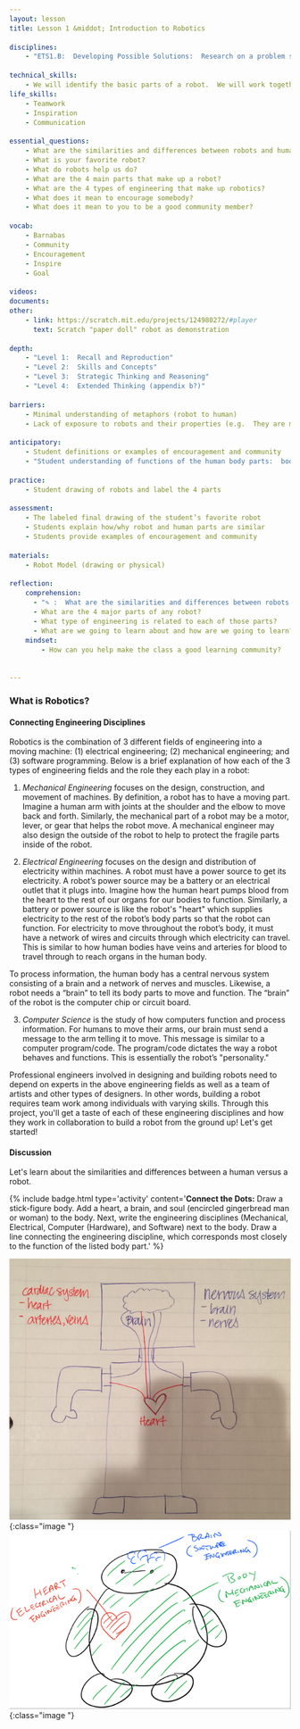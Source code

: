 ```yaml
---
layout: lesson
title: Lesson 1 &middot; Introduction to Robotics

disciplines:
    - "ETS1.B:  Developing Possible Solutions:  Research on a problem should be carried out before beginning to design a solution.  (3-5-ETS1-2)"

technical_skills:
    - We will identify the basic parts of a robot.  We will work together to build, learn, teach, and inspire.
life_skills:
    - Teamwork
    - Inspiration
    - Communication

essential_questions:
    - What are the similarities and differences between robots and humans?  
    - What is your favorite robot?  
    - What do robots help us do?  
    - What are the 4 main parts that make up a robot?  
    - What are the 4 types of engineering that make up robotics?  
    - What does it mean to encourage somebody?  
    - What does it mean to you to be a good community member?  

vocab:
    - Barnabas
    - Community
    - Encouragement
    - Inspire
    - Goal

videos:
documents:
other:
    - link: https://scratch.mit.edu/projects/124980272/#player
      text: Scratch "paper doll" robot as demonstration

depth:
    - "Level 1:  Recall and Reproduction"
    - "Level 2:  Skills and Concepts"
    - "Level 3:  Strategic Thinking and Reasoning"
    - "Level 4:  Extended Thinking (appendix b?)"

barriers:
    - Minimal understanding of metaphors (robot to human)  
    - Lack of exposure to robots and their properties (e.g.  They are machines; they take commands in the form of code; they are not human; they can perform repetitive action)

anticipatory:
    - Student definitions or examples of encouragement and community  
    - "Student understanding of functions of the human body parts:  body, brain, heart, and soul"

practice:
    - Student drawing of robots and label the 4 parts

assessment:
    - The labeled final drawing of the student’s favorite robot
    - Students explain how/why robot and human parts are similar  
    - Students provide examples of encouragement and community

materials:
    - Robot Model (drawing or physical)
    
reflection:
    comprehension: 
      - "✎ :  What are the similarities and differences between robots and humans?"
      - What are the 4 major parts of any robot?
      - What type of engineering is related to each of those parts?
      - What are we going to learn about and how are we going to learn?
    mindset:
        - How can you help make the class a good learning community?


---
```


### What is Robotics?  
#### Connecting Engineering Disciplines
Robotics is the combination of 3 different fields of engineering into a moving machine: (1) electrical engineering; (2) mechanical engineering; and (3) software programming. Below is a brief explanation of how each of the 3 types of engineering fields and the role they each play in a robot:

1) _Mechanical Engineering​_ ​focuses on the design, construction, and movement of machines. By definition, a robot has to have a moving part.  Imagine a human arm with joints at the shoulder and the elbow to move back and forth. Similarly, the mechanical part of a robot may be a motor, lever, or gear that helps the robot move. A mechanical engineer may also design the outside of the robot to help to protect the fragile parts inside of the robot.

2) _Electrical Engineering​_ ​focuses on the design and distribution of electricity within machines. A robot must have a power source to get its electricity. A robot’s power source may be a battery or an electrical outlet that it plugs into.  Imagine how the human heart pumps blood from the heart to the rest of our organs for our bodies to function.  Similarly, a battery or power source is like the robot's "heart" which supplies electricity to the rest of the robot’s body parts so that the robot can function.  For electricity to move throughout the robot’s body, it must have a network of wires and circuits through which electricity can travel.  This is similar to how human bodies have veins and arteries for blood to travel through to reach organs in the human body.

To process information, the human body has a central nervous system consisting of a brain and a network of nerves and muscles.  Likewise, a robot needs a “brain” to tell its body parts to move and function. The “brain” of the robot is the computer chip or circuit board. 

3) _Computer Science​_ is the study of how computers function and process information. For humans to move their arms, our brain must send a message to the arm telling it to move. This message is similar to a computer program/code.  The program/code dictates the way a robot behaves and functions.  This is essentially the robot’s "personality."

Professional engineers involved in designing and building robots need to depend on experts in the above engineering fields as well as a team of artists and other types of designers.  In other words, building a robot requires team work among individuals with varying skills. Through this project, you'll get a taste of each of these engineering disciplines and how they work in collaboration to build a robot from the ground up!  Let's get started!

#### Discussion
Let's learn about the similarities and differences between a human versus a robot.

{% include badge.html type='activity' content='<b>Connect the Dots:</b>  Draw a stick-figure body.  Add a heart, a brain, and soul (encircled gingerbread man or woman) to the body.  Next, write the engineering disciplines (Mechanical, Electrical, Computer (Hardware), and Software) next to the body.  Draw a line connecting the engineering discipline, which corresponds most closely to the function  of the listed body part.' %}


![fig 1.1](fig-1_1.png){:class="image "}
![fig 1.2](fig-1_2.png){:class="image "}
